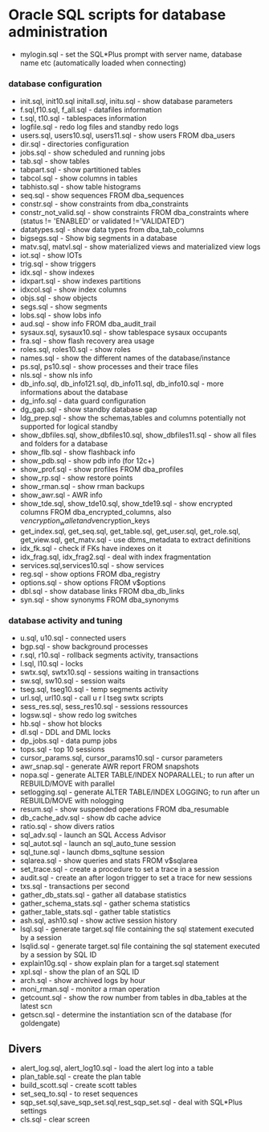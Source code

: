 # Oracle SQL scripts for database administration

- mylogin.sql - set the SQL*Plus prompt with server name, database name etc (automatically loaded when connecting)

### database configuration
- init.sql, init10.sql initall.sql, initu.sql - show database parameters
- f.sql,f10.sql, f_all.sql - datafiles information
- t.sql, t10.sql - tablespaces information
- logfile.sql - redo log files and standby redo logs
- users.sql, users10.sql, users11.sql - show users FROM dba_users
- dir.sql - directories configuration
- jobs.sql - show scheduled and running jobs
- tab.sql - show tables 
- tabpart.sql - show partitioned tables 
- tabcol.sql - show columns in tables
- tabhisto.sql - show table histograms
- seq.sql - show sequences FROM dba_sequences
- constr.sql - show constraints from dba_constraints
- constr_not_valid.sql - show constraints FROM dba_constraints where (status != 'ENABLED' or validated !='VALIDATED')
- datatypes.sql - show data types from dba_tab_columns
- bigsegs.sql - Show big segments in a database
- matv.sql, matvl.sql - show materialized views and materialized view logs
- iot.sql - show IOTs
- trig.sql - show triggers
- idx.sql - show indexes
- idxpart.sql - show indexes partitions
- idxcol.sql - show index columns
- objs.sql - show objects
- segs.sql - show segments
- lobs.sql - show lobs info
- aud.sql - show info FROM dba_audit_trail
- sysaux.sql, sysaux10.sql - show tablespace sysaux occupants
- fra.sql - show flash recovery area usage
- roles.sql, roles10.sql - show roles
- names.sql - show the different names of the database/instance
- ps.sql, ps10.sql - show processes and their trace files
- nls.sql - show nls info
- db_info.sql, db_info121.sql, db_info11.sql, db_info10.sql - more informations about the database
- dg_info.sql - data guard configuration
- dg_gap.sql - show standby database gap
- ldg_prep.sql - show the schemas,tables and columns potentially not supported for logical standby
- show_dbfiles.sql, show_dbfiles10.sql, show_dbfiles11.sql - show all files and folders for a database
- show_flb.sql - show flashback info
- show_pdb.sql - show pdb info (for 12c+)
- show_prof.sql - show profiles FROM dba_profiles
- show_rp.sql - show restore points
- show_rman.sql - show rman backups
- show_awr.sql - AWR info
- show_tde.sql, show_tde10.sql, show_tde19.sql - show encrypted columns FROM dba_encrypted_columns, also v$encryption_wallet and v$encryption_keys
- get_index.sql, get_seq.sql, get_table.sql, get_user.sql, get_role.sql, get_view.sql, get_matv.sql - use dbms_metadata to extract definitions
- idx_fk.sql - check if FKs have indexes on it
- idx_frag.sql, idx_frag2.sql - deal with index fragmentation
- services.sql,services10.sql - show services
- reg.sql - show options FROM dba_registry
- options.sql - show options FROM v$options
- dbl.sql - show database links FROM dba_db_links
- syn.sql - show synonyms FROM dba_synonyms

### database activity and tuning
- u.sql, u10.sql - connected users
- bgp.sql - show background processes
- r.sql, r10.sql - rollback segments activity, transactions
- l.sql, l10.sql - locks
- swtx.sql, swtx10.sql - sessions waiting in transactions
- sw.sql, sw10.sql - session waits
- tseg.sql, tseg10.sql - temp segments activity
- url.sql, url10.sql - call u r l tseg swtx scripts
- sess_res.sql, sess_res10.sql - sessions ressources
- logsw.sql - show redo log switches
- hb.sql - show hot blocks
- dl.sql - DDL and DML locks
- dp_jobs.sql - data pump jobs
- tops.sql - top 10 sessions
- cursor_params.sql, cursor_params10.sql - cursor parameters
- awr_snap.sql - generate AWR report FROM snapshots
- nopa.sql - generate ALTER TABLE/INDEX NOPARALLEL; to run after un REBUILD/MOVE with parallel
- setlogging.sql - generate ALTER TABLE/INDEX LOGGING; to run after un REBUILD/MOVE with nologging
- resum.sql - show suspended operations FROM dba_resumable
- db_cache_adv.sql  - show db cache advice
- ratio.sql - show divers ratios
- sql_adv.sql - launch an SQL Access Advisor
- sql_autot.sql - launch an sql_auto_tune session
- sql_tune.sql - launch dbms_sqltune session
- sqlarea.sql - show queries and stats FROM v$sqlarea
- set_trace.sql - create a procedure to set a trace in a session
- audit.sql - create an after logon trigger to set a trace for new sessions
- txs.sql - transactions per second
- gather_db_stats.sql - gather all database statistics
- gather_schema_stats.sql - gather schema statistics
- gather_table_stats.sql - gather table statistics
- ash.sql, ash10.sql - show active session history
- lsql.sql - generate target.sql file containing the sql statement executed by a session
- lsqlid.sql - generate target.sql file containing the sql statement executed by a session by SQL ID
- explain10g.sql - show explain plan for a target.sql statement
- xpl.sql - show the plan of an SQL ID
- arch.sql - show archived logs by hour
- moni_rman.sql - monitor a rman operation
- getcount.sql - show the row number from tables in dba_tables at the latest scn
- getscn.sql - determine the instantiation scn of the database (for goldengate)

## Divers
- alert_log.sql, alert_log10.sql - load the alert log into a table
- plan_table.sql - create the plan table
- build_scott.sql - create scott tables
- set_seq_to.sql - to reset sequences
- sqp_set.sql,save_sqp_set.sql,rest_sqp_set.sql - deal with SQL*Plus settings
- cls.sql - clear screen

